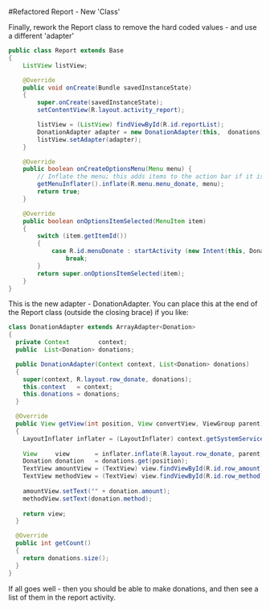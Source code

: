 #Refactored Report - New 'Class'

Finally, rework the Report class to remove the hard coded values - and use a different 'adapter'

~~~java
public class Report extends Base
{
    ListView listView;

    @Override
    public void onCreate(Bundle savedInstanceState)
    {
        super.onCreate(savedInstanceState);
        setContentView(R.layout.activity_report);

        listView = (ListView) findViewById(R.id.reportList);
        DonationAdapter adapter = new DonationAdapter(this,  donations);
        listView.setAdapter(adapter);
    }

    @Override
    public boolean onCreateOptionsMenu(Menu menu) {
        // Inflate the menu; this adds items to the action bar if it is present.
        getMenuInflater().inflate(R.menu.menu_donate, menu);
        return true;
    }

    @Override
    public boolean onOptionsItemSelected(MenuItem item)
    {
        switch (item.getItemId())
        {
            case R.id.menuDonate : startActivity (new Intent(this, Donate.class));
                break;
        }
        return super.onOptionsItemSelected(item);
    }
}
~~~

This is the new adapter - DonationAdapter. You can place this at the end of the Report class (outside the closing brace) if you like:

~~~java
class DonationAdapter extends ArrayAdapter<Donation>
{
  private Context        context;
  public  List<Donation> donations;

  public DonationAdapter(Context context, List<Donation> donations)
  {
    super(context, R.layout.row_donate, donations);
    this.context   = context;
    this.donations = donations;
  }

  @Override
  public View getView(int position, View convertView, ViewGroup parent)
  {
    LayoutInflater inflater = (LayoutInflater) context.getSystemService(Context.LAYOUT_INFLATER_SERVICE);
 
    View     view       = inflater.inflate(R.layout.row_donate, parent, false);
    Donation donation   = donations.get(position);
    TextView amountView = (TextView) view.findViewById(R.id.row_amount);
    TextView methodView = (TextView) view.findViewById(R.id.row_method);
    
    amountView.setText("" + donation.amount);
    methodView.setText(donation.method);
    
    return view;
  }

  @Override
  public int getCount()
  {
    return donations.size();
  }
}
~~~

If all goes well - then you should be able to make donations, and then see a list of them in the report activity.


